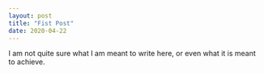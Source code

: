 ```yaml
---
layout: post
title: "Fist Post"
date: 2020-04-22
---
```

I am not quite sure what I am meant to write here, or even what it is meant to achieve.
